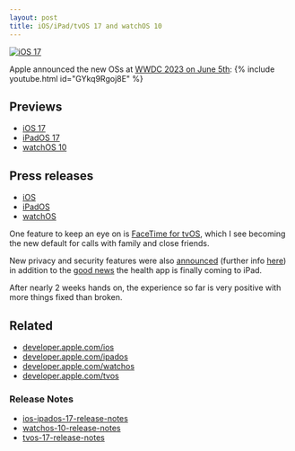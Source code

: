```yaml
---
layout: post
title: iOS/iPad/tvOS 17 and watchOS 10
---
```

[![iOS 17](https://developer.apple.com/assets/elements/icons/ipados-17-num/ipados-17-num-96x96_2x.png "iOS 17 logo")](https://blog.petergilani.com/ios-ipados-tvos-17-watchos10/)

Apple announced the new OSs at [WWDC 2023 on June 5th](https://developer.apple.com/wwdc23/):
{% include youtube.html id="GYkq9Rgoj8E" %}

## Previews
- [iOS 17](https://www.apple.com/uk/ios/ios-17-preview/)
- [iPadOS 17](https://www.apple.com/uk/ipados/ipados-17-preview/)
- [watchOS 10](https://www.apple.com/uk/watchos/watchos-preview/)

## Press releases 
- [iOS](https://www.apple.com/uk/newsroom/2023/06/ios-17-makes-iphone-more-personal-and-intuitive/)
- [iPadOS](https://www.apple.com/uk/newsroom/2023/06/ipados-17-brings-new-levels-of-personalization-and-versatility-to-ipad/)
- [watchOS](https://www.apple.com/uk/newsroom/2023/06/introducing-watchos-10-a-milestone-update-for-apple-watch/)

One feature to keep an eye on is [FaceTime for tvOS](https://www.apple.com/uk/newsroom/2023/06/tvos-17-brings-facetime-and-video-conferencing-to-apple-tv-4k/), which I see becoming the new default for calls with family and close friends.

New privacy and security features were also [announced](https://www.apple.com/newsroom/2023/06/apple-announces-powerful-new-privacy-and-security-features/) (further info [here](https://developer.apple.com/videos/play/wwdc2023/10053/)) in addition to the [good news](https://www.apple.com/uk/newsroom/2023/06/apple-provides-powerful-insights-into-new-areas-of-health/) the health app is finally coming to iPad.

After nearly 2 weeks hands on, the experience so far is very positive with more things fixed than broken.

## Related
- [developer.apple.com/ios](https://developer.apple.com/ios/)
- [developer.apple.com/ipados](https://developer.apple.com/ipados/)
- [developer.apple.com/watchos](https://developer.apple.com/watchos/)
- [developer.apple.com/tvos](https://developer.apple.com/tvos/)

### Release Notes
- [ios-ipados-17-release-notes](https://developer.apple.com/documentation/ios-ipados-release-notes/ios-ipados-17-release-notes)
- [watchos-10-release-notes](https://developer.apple.com/documentation/watchos-release-notes/watchos-10-release-notes)
- [tvos-17-release-notes](https://developer.apple.com/documentation/tvos-release-notes/tvos-17-release-notes)